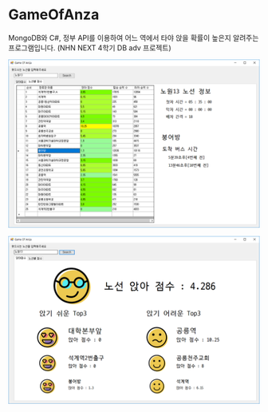 # GameOfAnza
MongoDB와 C#, 정부 API를 이용하여 어느 역에서 타야 앉을 확률이 높은지 알려주는 프로그램입니다. (NHN NEXT 4학기 DB adv 프로젝트)

![Alt text](./IMG_4999.PNG) </br>

![Alt text](./IMG_5001.PNG) </br>
